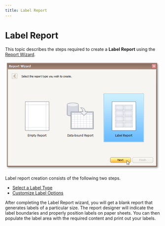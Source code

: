```yaml
---
title: Label Report
---
```

# Label Report
This topic describes the steps required to create a **Label Report** using the [Report Wizard](data-bound-report.md).

![RD_ReportWizard_Label_0](../../../../images/img8300.png)

Label report creation consists of the following two steps.
* [Select a Label Type](label-report/select-a-label-type.md)
* [Customize Label Options](label-report/customize-label-options.md)

After completing the Label Report wizard, you will get a blank report that generates labels of a particular size. The report designer will indicate the label boundaries and properly position labels on paper sheets. You can then populate the label area with the required content and print out your labels.